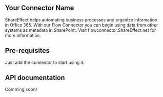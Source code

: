 ﻿
## Your Connector Name
ShareEffect helps automating business processes and organize information in Office 365. With our Flow Connector you can begin using data from other systems as metadata in SharePoint. Visit flowconnector.ShareEffect.net for more information.


## Pre-requisites
Just add the connector to start using it.


## API documentation
Comming soon!